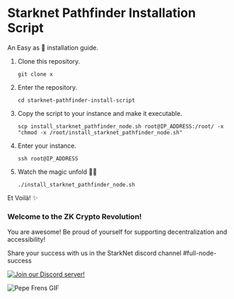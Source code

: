 # Starknet Pathfinder Installation Script

An Easy as 🥧 installation guide.

1) Clone this repository.
    
      ```git clone x```
      
3) Enter the repository.

      ```cd starknet-pathfinder-install-script```
      
5) Copy the script to your instance and make it executable.

      ```scp install_starknet_pathfinder_node.sh root@IP_ADDRESS:/root/ -x "chmod -x /root/install_starknet_pathfinder_node.sh"```
      
6) Enter your instance.

      ```ssh root@IP_ADDRESS```

7) Watch the magic unfold 🧙‍🪄

      ```./install_starknet_pathfinder_node.sh```

Et Voilà! ✨

### Welcome to the ZK Crypto Revolution!

You are awesome! Be proud of yourself for supporting decentralization and accessibility! 

Share your success with us in the StarkNet discord channel #full-node-success 


[![Join our Discord server!](https://invidget.switchblade.xyz/Fx6zFE7n?theme=light)](https://discord.gg/Fx6zFE7n)

![Pepe Frens GIF](https://c.tenor.com/3EfJ246BYTEAAAAC/frens-pepe.gif)
